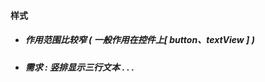 #### 样式

* ##### 作用范围比较窄 \( 一般作用在控件上\[ button、textView \] \)
* ##### 需求 : 竖排显示三行文本 . . .

  ```xml

  ```



